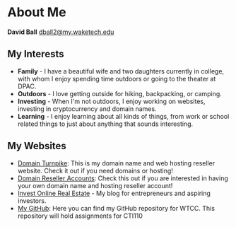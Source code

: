 # About Me
**David Ball** [dball2@my.waketech.edu](mailto:dball2@my.waketech.edu)

## My Interests
* **Family** - I have a beautiful wife and two daughters currently in college, with whom I enjoy spending time outdoors or going to the theater at DPAC.
* **Outdoors** - I love getting outside for hiking, backpacking, or camping.
* **Investing** - When I'm not outdoors, I enjoy working on websites, investing in cryptocurrency and domain names.
* **Learning** - I enjoy learning about all kinds of things, from work or school related things to just about anything that sounds interesting. 

## My Websites
- [Domain Turnpike](domainturnpike.com): This is my domain name and web hosting reseller website. Check it out if you need domains or hosting!
- [Domain Reseller Accounts](domainreselleraccounts.com): Check this out if you are interested in having your own domain name and hosting reseller account!
- [Invest Online Real Estate](investonlinerealestate.com) - My blog for entrepreneurs and aspiring investors.
- [My GitHub](dball2SP2025.github.io): Here you can find my GitHub repository for WTCC. This repository will hold assignments for CTI110